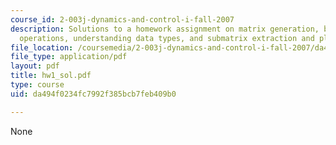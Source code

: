 ```yaml
---
course_id: 2-003j-dynamics-and-control-i-fall-2007
description: Solutions to a homework assignment on matrix generation, basic matrix
  operations, understanding data types, and submatrix extraction and plotting.
file_location: /coursemedia/2-003j-dynamics-and-control-i-fall-2007/da494f0234fc7992f385bcb7feb409b0_hw1_sol.pdf
file_type: application/pdf
layout: pdf
title: hw1_sol.pdf
type: course
uid: da494f0234fc7992f385bcb7feb409b0

---
```

None